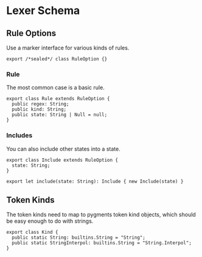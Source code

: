 # Lexer Schema

## Rule Options

Use a marker interface for various kinds of rules.

    export /*sealed*/ class RuleOption {}

### Rule

The most common case is a basic rule.

    export class Rule extends RuleOption {
      public regex: String;
      public kind: String;
      public state: String | Null = null;
    }

### Includes

You can also include other states into a state.

    export class Include extends RuleOption {
      state: String;
    }

    export let include(state: String): Include { new Include(state) }

## Token Kinds

The token kinds need to map to pygments token kind objects, which should be easy
enough to do with strings.

    export class Kind {
      public static String: builtins.String = "String";
      public static StringInterpol: builtins.String = "String.Interpol";
    }
